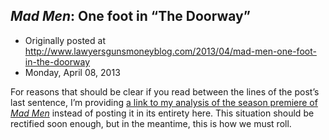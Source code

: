## <em>Mad Men</em>: One foot in “The Doorway”

 * Originally posted at http://www.lawyersgunsmoneyblog.com/2013/04/mad-men-one-foot-in-the-doorway
 * Monday, April 08, 2013

For reasons that should be clear if you read between the lines of the post’s last sentence, I’m providing [a link to my analysis of the season premiere of _Mad Men_](http://acephalous.typepad.com/acephalous/2013/04/mad-men-dont-go-into-the-doorway-don.html) instead of posting it in its entirety here. This situation should be rectified soon enough, but in the meantime, this is how we must roll.